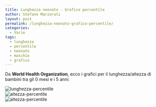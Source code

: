```yaml
---
title: Lunghezza neonato - Grafico percentile
author: Stefano Marzorati
layout: post
permalink: /lunghezza-neonato-grafico-percentile/
categories:
  - Varie
tags:
  - lunghezza
  - percentile
  - neonato
  - maschio
  - grafico
---
```

Da **World Health Organization**, ecco i grafici per il lunghezza/altezza di bambini tra gli 0 mesi e i 5 anni:   

![lunghezza-percentile](https://farm9.staticflickr.com/8761/17143870971_4b3d9b3a28_o.jpg)   
![altezza-percentile](https://farm8.staticflickr.com/7707/16958314129_db3abe0342_o.jpg)   
![altezza-percentile](https://farm8.staticflickr.com/7685/17144511075_d58958b9d3_o.jpg)   
